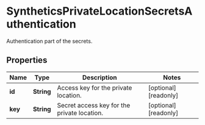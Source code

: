 # SyntheticsPrivateLocationSecretsAuthentication

Authentication part of the secrets.

## Properties

| Name    | Type       | Description                                 | Notes                 |
| ------- | ---------- | ------------------------------------------- | --------------------- |
| **id**  | **String** | Access key for the private location.        | [optional] [readonly] |
| **key** | **String** | Secret access key for the private location. | [optional] [readonly] |
